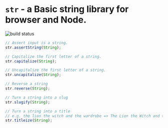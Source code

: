# `str` - a Basic string library for browser and Node.

![build status](https://api.travis-ci.org/theomjones/str.svg?branch=master)

<!-- ```shell
yarn add str
# OR
npm install str --save
``` -->

```js
// Assert input is a string.
str.assertString(String);

// Capitalize the first letter of a string.
str.capitalize(String);

// Uncapitalize the first letter of a string.
str.uncapitalize(String);

// Reverse a string
str.reverse(String);

// Turn a string into a slug
str.slugify(String);

// Turn a string into a title
// e.g. the lion the witch and the wardrobe => The Lion the Witch and the Wardrobe
str.titleize(String);
```

